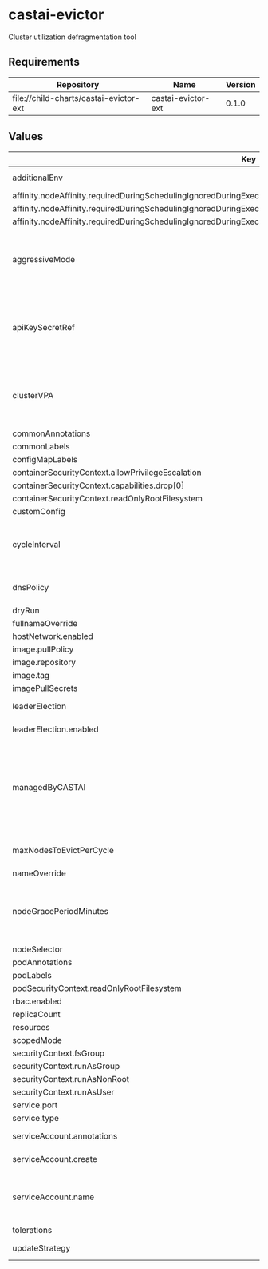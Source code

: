 # castai-evictor

Cluster utilization defragmentation tool

## Requirements

| Repository | Name | Version |
|------------|------|---------|
| file://child-charts/castai-evictor-ext | castai-evictor-ext | 0.1.0 |

## Values

| Key | Type | Default | Description |
|-----|------|---------|-------------|
| additionalEnv | object | `{}` | Used to set any additional environment variables. |
| affinity.nodeAffinity.requiredDuringSchedulingIgnoredDuringExecution.nodeSelectorTerms[0].matchExpressions[0].key | string | `"kubernetes.io/os"` |  |
| affinity.nodeAffinity.requiredDuringSchedulingIgnoredDuringExecution.nodeSelectorTerms[0].matchExpressions[0].operator | string | `"NotIn"` |  |
| affinity.nodeAffinity.requiredDuringSchedulingIgnoredDuringExecution.nodeSelectorTerms[0].matchExpressions[0].values[0] | string | `"windows"` |  |
| aggressiveMode | bool | `false` | Specifies whether the Evictor can behave as aggressive if true, evictor will start considering single replica pods as long as they can be scheduled somewhere else. |
| apiKeySecretRef | string | `""` | Name of secret with Token to be used for authorizing evictor access to the API apiKey and apiKeySecretRef are mutually exclusive The referenced secret must provide the token in .data["API_KEY"]. |
| clusterVPA | object | `{"enabled":true,"pollPeriodSeconds":300,"repository":"registry.k8s.io/cpa/cpvpa","resources":{},"version":"v0.8.4"}` | Cluster proportional vertical autoscaler for the evictor deployment https://github.com/kubernetes-sigs/cluster-proportional-vertical-autoscaler. |
| commonAnnotations | object | `{}` |  |
| commonLabels | object | `{}` | Labels to add to all resources. |
| configMapLabels | object | `{}` |  |
| containerSecurityContext.allowPrivilegeEscalation | bool | `false` |  |
| containerSecurityContext.capabilities.drop[0] | string | `"ALL"` |  |
| containerSecurityContext.readOnlyRootFilesystem | bool | `true` |  |
| customConfig | object | `{}` |  |
| cycleInterval | string | `"1m"` | Specifies the interval between eviction cycles. This property can be used to lower or raise the frequency of the evictor's find-and-drain operations. |
| dnsPolicy | string | `""` | DNS Policy Override - Needed when using some custom CNI's. |
| dryRun | bool | `false` |  |
| fullnameOverride | string | `"castai-evictor"` |  |
| hostNetwork.enabled | bool | `false` | Enable host networking. |
| image.pullPolicy | string | `"IfNotPresent"` |  |
| image.repository | string | `"us-docker.pkg.dev/castai-hub/library/evictor"` |  |
| image.tag | string | `""` |  |
| imagePullSecrets | list | `[]` |  |
| leaderElection | object | `{"enabled":true}` | Specifies leader election parameters. |
| leaderElection.enabled | bool | `true` | Whether to enable leader election. |
| managedByCASTAI | bool | `false` | Specifies whether the Evictor was installed using mothership and is automatically updated by CAST AI. Alternative scenarios are, when CAST AI is not managing charts, and customers' are install them with Argo CD/Terraform or something else. |
| maxNodesToEvictPerCycle | int | `20` | Specifies the max nodes evictor can evict in a single cycle. |
| nameOverride | string | `""` |  |
| nodeGracePeriodMinutes | int | `5` | Specifies the grace period after a node is created before it is considered for eviction The number of minutes a node must exist before it will be considered. |
| nodeSelector | object | `{}` |  |
| podAnnotations | object | `{}` |  |
| podLabels | object | `{}` |  |
| podSecurityContext.readOnlyRootFilesystem | bool | `true` |  |
| rbac.enabled | bool | `true` |  |
| replicaCount | int | `1` |  |
| resources | object | `{}` |  |
| scopedMode | bool | `false` |  |
| securityContext.fsGroup | int | `1004` |  |
| securityContext.runAsGroup | int | `1004` |  |
| securityContext.runAsNonRoot | bool | `true` |  |
| securityContext.runAsUser | int | `1004` |  |
| service.port | int | `8080` |  |
| service.type | string | `"ClusterIP"` |  |
| serviceAccount.annotations | object | `{}` | Annotations to add to the service account. |
| serviceAccount.create | bool | `true` | Specifies whether a service account should be created. |
| serviceAccount.name | string | `""` | The name of the service account to use. If not set and create is true, a name is generated using the fullname template. |
| tolerations | list | `[]` |  |
| updateStrategy | object | `{"type":"Recreate"}` | Controls `deployment.spec.strategy` field. |